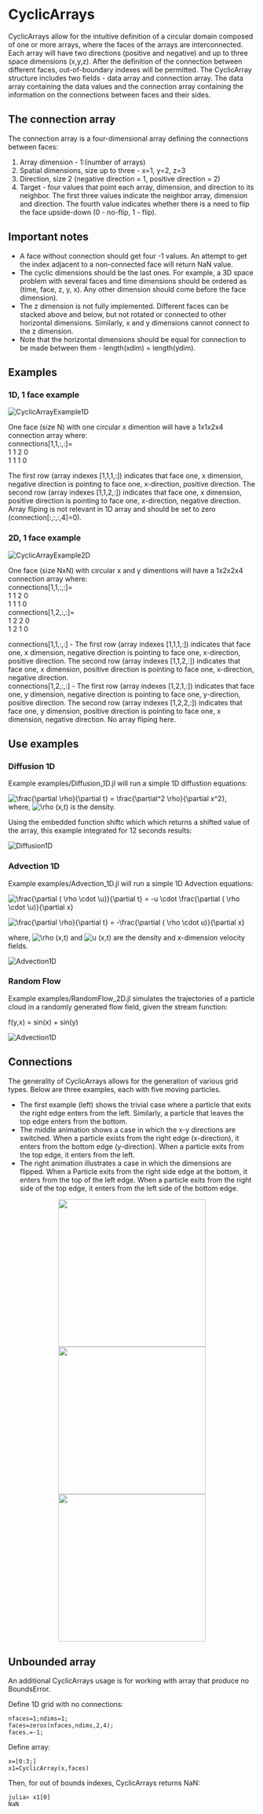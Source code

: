 # CyclicArrays

CyclicArrays allow for the intuitive definition of a circular domain composed of one or more arrays, where the faces of the arrays are interconnected. Each array will have two directions (positive and negative) and up to three space dimensions (x,y,z). After the definition of the connection between different faces, out-of-boundary indexes will be permitted. The CyclicArray structure includes two fields - data array and connection array. The data array containing the data values and the connection array containing the information on the connections between faces and their sides.

## The connection array

The connection array is a four-dimensional array defining the connections between faces:
1. Array dimension - 1:(number of arrays)
2. Spatial dimensions, size up to three - x=1, y=2, z=3
3. Direction, size 2 (negative direction = 1, positive direction = 2)
4. Target - four values that point each array, dimension, and direction to its neighbor. The first three values indicate the neighbor array, dimension and direction. The fourth value indicates whether there is a need to flip the face upside-down (0 - no-flip, 1 - flip).

## Important notes
* A face without connection should get four -1 values. An attempt to get the index adjacent to a non-connected face will return NaN value.
* The cyclic dimensions should be the last ones. For example, a 3D space problem with several faces and time dimensions should be ordered as (time, face, z, y, x). Any other dimension should come before the face dimension).
* The z dimension is not fully implemented. Different faces can be stacked above and below, but not rotated or connected to other horizontal dimensions. Similarly, x and y dimensions cannot connect to the z dimension.
* Note that the horizontal dimensions should be equal for connection to be made between them - length(xdim) = length(ydim).

## Examples

### 1D, 1 face example
![CyclicArrayExample1D](https://raw.githubusercontent.com/udistr/CyclicArrays.jl/master/docs/images/CyclicArrayExample1D.png)


One face (size N) with one circular x dimention will have a 1x1x2x4 connection array where:  
connections[1,1,:,:]=  
 1  1  2  0  
 1  1  1  0  

 The first row (array indexes [1,1,1,:]) indicates that face one, x dimension, negative direction is pointing to face one, x-direction, positive direction. The second row (array indexes [1,1,2,:]) indicates that face one, x dimension, positive direction is pointing to face one, x-direction, negative direction. Array fliping is not relevant in 1D array and should be set to zero (connection[:,:,:,4]=0).


### 2D, 1 face example

![CyclicArrayExample2D](https://raw.githubusercontent.com/udistr/CyclicArrays.jl//master/docs/images/CyclicArrayExample2D.png)



One face (size NxN) with circular x and y dimentions will have a 1x2x2x4 connection array where:  
connections[1,1,:,:]=  
 1  1  2  0  
 1  1  1  0  
connections[1,2,:,:]=  
 1  2  2  0  
 1  2  1  0  

 connections[1,1,:,:] - The first row (array indexes [1,1,1,:]) indicates that face one, x dimension, negative direction is pointing to face one, x-direction, positive direction. The second row (array indexes [1,1,2,:]) indicates that face one, x dimension, positive direction is pointing to face one, x-direction, negative direction.  
 connections[1,2,:,:] -  The first row (array indexes [1,2,1,:]) indicates that face one, y dimension, negative direction is pointing to face one, y-direction, positive direction. The second row (array indexes [1,2,2,:]) indicates that face one, y dimension, positive direction is pointing to face one, x dimension, negative direction. No array fliping here.




## Use examples

### Diffusion 1D
Example examples/Diffusion_1D.jl will run a simple 1D diffustion equations:

![\frac{\partial \rho}{\partial t} = \frac{\partial^2 \rho}{\partial x^2}](https://render.githubusercontent.com/render/math?math=%5Cfrac%7B%5Cpartial%20%5Crho%7D%7B%5Cpartial%20t%7D%20%3D%20%5Cfrac%7B%5Cpartial%5E2%20%5Crho%7D%7B%5Cpartial%20x%5E2%7D),  
where, ![\rho (x,t)](https://render.githubusercontent.com/render/math?math=%5Crho%20(x%2Ct)) is the density.

Using the embedded function shiftc which which returns a shifted value of the array, this example integrated for 12 seconds results:

![Diffusion1D](https://raw.githubusercontent.com/udistr/CyclicArrays.jl/master/docs/images/Diffusion1D.gif)




### Advection 1D

Example examples/Advection_1D.jl will run a simple 1D Advection equations:

![\frac{\partial ( \rho \cdot \u)}{\partial t} = -u \cdot \frac{\partial ( \rho \cdot \u)}{\partial x}](https://render.githubusercontent.com/render/math?math=%5Cfrac%7B%5Cpartial%20(%20%5Crho%20%5Ccdot%20%5Cu)%7D%7B%5Cpartial%20t%7D%20%3D%20-u%20%5Ccdot%20%5Cfrac%7B%5Cpartial%20(%20%5Crho%20%5Ccdot%20%5Cu)%7D%7B%5Cpartial%20x%7D)  

![\frac{\partial \rho}{\partial t} = -\frac{\partial ( \rho \cdot u)}{\partial x}](https://render.githubusercontent.com/render/math?math=%5Cfrac%7B%5Cpartial%20%5Crho%7D%7B%5Cpartial%20t%7D%20%3D%20-%5Cfrac%7B%5Cpartial%20(%20%5Crho%20%5Ccdot%20u)%7D%7B%5Cpartial%20x%7D)

where, ![\rho (x,t)](https://render.githubusercontent.com/render/math?math=%5Crho%20(x%2Ct)) and ![u (x,t)](https://render.githubusercontent.com/render/math?math=u%20(x%2Ct)) are the density and x-dimension velocity fields.

![Advection1D](https://raw.githubusercontent.com/udistr/CyclicArrays.jl/master/docs/images/Advection1D.gif)



### Random Flow

Example examples/RandomFlow_2D.jl simulates the trajectories of a particle cloud in a randomly generated flow field, given the stream function:

f(y,x) = sin(x) + sin(y)

![Advection1D](https://raw.githubusercontent.com/udistr/CyclicArrays.jl/master/docs/images/RandomFlow_2D.gif)



## Connections

The generality of CyclicArrays allows for the generation of various grid types. Below are three examples, each with five moving particles.
* The first example (left) shows the trivial case where a particle that exits the right edge enters from the left. Similarly, a particle that leaves the top edge enters from the bottom.
* The middle animation shows a case in which the x-y directions are switched. When a particle exists from the right edge (x-direction), it enters from the bottom edge (y-direction). When a particle exits from the top edge, it enters from the left.
* The right animation illustrates a case in which the dimensions are flipped. When a Particle exits from the right side edge at the bottom, it enters from the top of the left edge. When a particle exits from the right side of the top edge, it enters from the left side of the bottom edge.



<p align="center"><img src="https://raw.githubusercontent.com/udistr/CyclicArrays.jl/master/Images/RandomFlow2DRG.gif" height=300> <img src="https://raw.githubusercontent.com/udistr/CyclicArrays.jl/master/Images/RandomFlow2DAX.gif" height=300><img src="https://raw.githubusercontent.com/udistr/CyclicArrays.jl/master/Images/RandomFlow2DFL.gif" height=300></p>


## Unbounded array

An additional CyclicArrays usage is for working with array that produce no BoundsError. 

Define 1D grid with no connections:
```
nfaces=1;ndims=1;
faces=zeros(nfaces,ndims,2,4);
faces.=-1;
```
Define array:
```
x=[0:3;]
x1=CyclicArray(x,faces)
```
Then, for out of bounds indexes, CyclicArrays returns NaN:
```
julia> x1[0]
NaN
```



